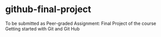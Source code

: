 # github-final-project
To be submitted as Peer-graded Assignment: Final Project of the course Getting started with Git and Git Hub
